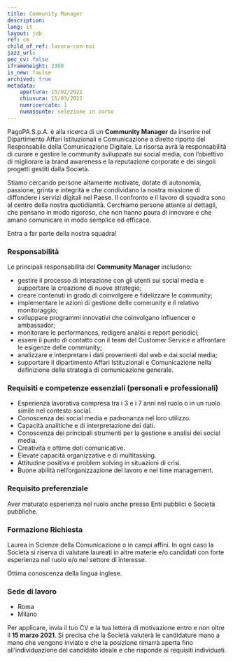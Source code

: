 ```yaml
---
title: Community Manager
description:
lang: it
layout: job
ref: cm
child_of_ref: lavora-con-noi
jazz_url:
pec_cv: false
iframeheight: 2300
is_new: faulse
archived: true
metadata:
    apertura: 15/02/2021
    chiusura: 15/03/2021
    numricercate: 1
    numassunte: selezione in corso
---
```


PagoPA S.p.A. è alla ricerca di un **Community Manager** da inserire nel Dipartimento Affari Istituzionali e Comunicazione a diretto riporto del Responsabile della Comunicazione Digitale. La risorsa avrà la responsabilità di curare e gestire le community sviluppate sui social media, con l’obiettivo di migliorare la brand awareness e la reputazione corporate e dei singoli progetti gestiti dalla Società.
 
Stiamo cercando persone altamente motivate, dotate di autonomia, passione, grinta e integrità e che condividano la nostra missione di diffondere i servizi digitali nel Paese.
Il confronto e il lavoro di squadra sono al centro della nostra quotidianità. 
Cerchiamo persone attente ai dettagli, che pensano in modo rigoroso, che non hanno paura di innovare e che amano comunicare in modo semplice ed efficace.
 
Entra a far parte della nostra squadra!
 
### Responsabilità
Le principali responsabilità del **Community Manager** includono:
 
- gestire il processo di interazione con gli utenti sui social media e supportare la creazione di nuove strategie;
- creare contenuti in grado di coinvolgere e fidelizzare le community;
- implementare le azioni di gestione delle community e il relativo monitoraggio;
- sviluppare programmi innovativi che coinvolgano influencer e ambassador;
- monitorare le performances, redigere analisi e report periodici;
- essere il punto di contatto con il team del Customer Service e affrontare le esigenze delle community;
- analizzare e interpretare i dati provenienti dal web e dai social media;
- supportare il dipartimento Affari Istituzionali  e Comunicazione nella definizione della strategia di comunicazione generale.
 
### Requisiti e competenze essenziali (personali e professionali)
- Esperienza lavorativa compresa tra i 3 e i 7 anni nel ruolo o in un ruolo simile nel contesto social.
- Conoscenza dei social media e padronanza nel loro utilizzo.
- Capacità analitiche e di interpretazione dei dati.
- Conoscenza dei principali strumenti per la gestione e analisi dei social media.
- Creatività e ottime doti comunicative.
- Elevate capacità organizzative e di multitasking.
- Attitudine positiva e problem solving in situazioni di crisi.
- Buone abilità nell’organizzazione del lavoro e nel time management.
 
### Requisito preferenziale
Aver maturato esperienza nel ruolo anche presso Enti pubblici o Società pubbliche.
 
### Formazione Richiesta
Laurea in Scienze della Comunicazione o in campi affini. In ogni caso la Società si riserva di valutare laureati in altre materie e/o candidati con forte esperienza nel ruolo e/o nel settore di interesse.

Ottima conoscenza della lingua inglese.
 
### Sede di lavoro
- Roma
- Milano
 
Per applicare, invia il tuo CV e la tua lettera di motivazione entro e non oltre il **15 marzo 2021**. Si precisa che la Società valuterà le candidature mano a mano che vengono inviate e che la posizione rimarrà aperta fino all’individuazione del candidato ideale e che risponde ai requisiti individuati.
